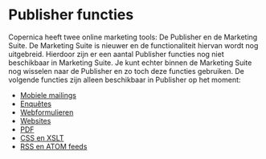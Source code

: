 # Publisher functies 

Copernica heeft twee online marketing tools: De Publisher en de Marketing
Suite. De Marketing Suite is nieuwer en de functionaliteit hiervan wordt
nog uitgebreid. Hierdoor zijn er een aantal Publisher functies nog niet
beschikbaar in Marketing Suite. Je kunt echter binnen de Marketing Suite
nog wisselen naar de Publisher en zo toch deze functies gebruiken. De volgende
functies zijn alleen beschikbaar in Publisher op het moment:

* [Mobiele mailings](./mobile-mailing)
* [Enquêtes](./surveys)
* [Webformulieren](./web-forms)
* [Websites](./websites)
* [PDF](./pdf-document)
* [CSS en XSLT](./css-and-xslt)
* [RSS en ATOM feeds](./rss-and-atom-feeds)
